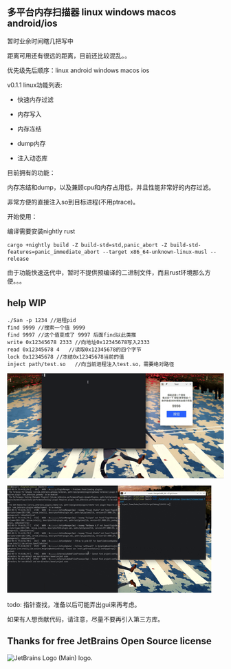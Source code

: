 ## 多平台内存扫描器 linux windows macos android/ios

暂时业余时间瞎几把写中

距离可用还有很远的距离，目前还比较混乱。。

优先级先后顺序：linux android windows macos ios

v0.1.1 linux功能列表:

- 快速内存过滤

- 内存写入

- 内存冻结

- dump内存

- 注入动态库

目前拥有的功能：

内存冻结和dump，以及兼顾cpu和内存占用低，并且性能非常好的内存过滤。

非常方便的直接注入so到目标进程(不用ptrace)。

开始使用：

编译需要安装nightly rust

```shell
cargo +nightly build -Z build-std=std,panic_abort -Z build-std-features=panic_immediate_abort --target x86_64-unknown-linux-musl --release
```

由于功能快速迭代中，暂时不提供预编译的二进制文件，而且rust环境那么方便。。。

## help WIP
```shell
./San -p 1234 //进程pid
find 9999 //搜索一个值 9999
find 9997 //这个值变成了 9997 后面find以此类推
write 0x12345678 2333 //向地址0x12345678写入2333
read 0x12345678 4   //读取0x12345678的四个字节
lock 0x12345678 //冻结0x12345678当前的值
inject path/test.so   //向当前进程注入test.so，需要绝对路径
```

![img2](img/file.gif)

![img1](img/cnm.gif)

todo: 指针查找，准备以后可能弄出gui来再考虑。

如果有人想贡献代码，请注意，尽量不要再引入第三方库。

## Thanks for free JetBrains Open Source license

<img src="https://resources.jetbrains.com/storage/products/company/brand/logos/jb_beam.png" alt="JetBrains Logo (Main) logo." height="200"/>
